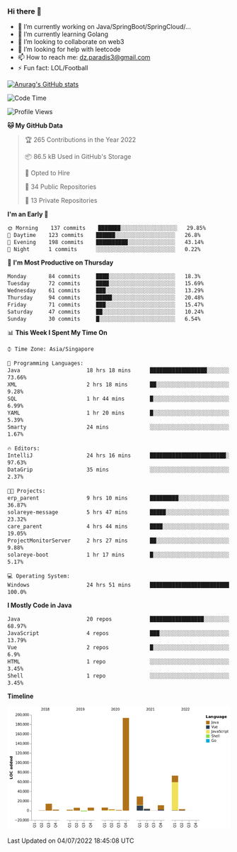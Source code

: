 ### Hi there 👋

- 🔭 I’m currently working on Java/SpringBoot/SpringCloud/...
- 🌱 I’m currently learning Golang
- 👯 I’m looking to collaborate on web3
- 🤔 I’m looking for help with leetcode
- 📫 How to reach me: dz.paradis3@gmail.com
- ⚡ Fun fact: LOL/Football

[![Anurag's GitHub stats](https://github-readme-stats.vercel.app/api?username=xiumu2017&show_icons=true&theme=radical)](https://github.com/anuraghazra/github-readme-stats)

<!--
**xiumu2017/xiumu2017** is a ✨ _special_ ✨ repository because its `README.md` (this file) appears on your GitHub profile.

Here are some ideas to get you started:

- 🔭 I’m currently working on ...
- 🌱 I’m currently learning ...
- 👯 I’m looking to collaborate on ...
- 🤔 I’m looking for help with ...
- 💬 Ask me about ...
- 📫 How to reach me: ...
- 😄 Pronouns: ...
- ⚡ Fun fact: ...
-->

<!--START_SECTION:waka-->
![Code Time](http://img.shields.io/badge/Code%20Time-0%20secs-blue)

![Profile Views](http://img.shields.io/badge/Profile%20Views-0-blue)

**🐱 My GitHub Data** 

> 🏆 265 Contributions in the Year 2022
 > 
> 📦 86.5 kB Used in GitHub's Storage 
 > 
> 💼 Opted to Hire
 > 
> 📜 34 Public Repositories 
 > 
> 🔑 13 Private Repositories  
 > 
**I'm an Early 🐤** 

```text
🌞 Morning    137 commits    ███████░░░░░░░░░░░░░░░░░░   29.85% 
🌆 Daytime    123 commits    ██████░░░░░░░░░░░░░░░░░░░   26.8% 
🌃 Evening    198 commits    ██████████░░░░░░░░░░░░░░░   43.14% 
🌙 Night      1 commits      ░░░░░░░░░░░░░░░░░░░░░░░░░   0.22%

```
📅 **I'm Most Productive on Thursday** 

```text
Monday       84 commits     ████░░░░░░░░░░░░░░░░░░░░░   18.3% 
Tuesday      72 commits     ████░░░░░░░░░░░░░░░░░░░░░   15.69% 
Wednesday    61 commits     ███░░░░░░░░░░░░░░░░░░░░░░   13.29% 
Thursday     94 commits     █████░░░░░░░░░░░░░░░░░░░░   20.48% 
Friday       71 commits     ███░░░░░░░░░░░░░░░░░░░░░░   15.47% 
Saturday     47 commits     ██░░░░░░░░░░░░░░░░░░░░░░░   10.24% 
Sunday       30 commits     █░░░░░░░░░░░░░░░░░░░░░░░░   6.54%

```


📊 **This Week I Spent My Time On** 

```text
⌚︎ Time Zone: Asia/Singapore

💬 Programming Languages: 
Java                     18 hrs 18 mins      ██████████████████░░░░░░░   73.66% 
XML                      2 hrs 18 mins       ██░░░░░░░░░░░░░░░░░░░░░░░   9.28% 
SQL                      1 hr 44 mins        █░░░░░░░░░░░░░░░░░░░░░░░░   6.99% 
YAML                     1 hr 20 mins        █░░░░░░░░░░░░░░░░░░░░░░░░   5.39% 
Smarty                   24 mins             ░░░░░░░░░░░░░░░░░░░░░░░░░   1.67%

🔥 Editors: 
IntelliJ                 24 hrs 16 mins      ████████████████████████░   97.63% 
DataGrip                 35 mins             ░░░░░░░░░░░░░░░░░░░░░░░░░   2.37%

🐱‍💻 Projects: 
erp_parent               9 hrs 10 mins       █████████░░░░░░░░░░░░░░░░   36.87% 
solareye-message         5 hrs 47 mins       █████░░░░░░░░░░░░░░░░░░░░   23.32% 
care_parent              4 hrs 44 mins       ████░░░░░░░░░░░░░░░░░░░░░   19.05% 
ProjectMonitorServer     2 hrs 27 mins       ██░░░░░░░░░░░░░░░░░░░░░░░   9.88% 
solareye-boot            1 hr 17 mins        █░░░░░░░░░░░░░░░░░░░░░░░░   5.17%

💻 Operating System: 
Windows                  24 hrs 51 mins      █████████████████████████   100.0%

```

**I Mostly Code in Java** 

```text
Java                     20 repos            █████████████████░░░░░░░░   68.97% 
JavaScript               4 repos             ███░░░░░░░░░░░░░░░░░░░░░░   13.79% 
Vue                      2 repos             █░░░░░░░░░░░░░░░░░░░░░░░░   6.9% 
HTML                     1 repo              ░░░░░░░░░░░░░░░░░░░░░░░░░   3.45% 
Shell                    1 repo              ░░░░░░░░░░░░░░░░░░░░░░░░░   3.45%

```


**Timeline**

![Chart not found](https://raw.githubusercontent.com/xiumu2017/xiumu2017/main/charts/bar_graph.png) 


 Last Updated on 04/07/2022 18:45:08 UTC
<!--END_SECTION:waka-->
